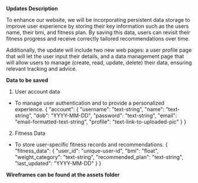 
**Updates Description**

To enhance our website, we will be incorporating persistent data storage to improve user experience by storing their key information such as the users name, their bmi, and fitness plan. By saving this data, users can revisit their fitness progress and receive correctly tailored recommendations over time.

Additionally, the update will include two new web pages: a user profile page that will let the user input their details, and a data management page that will allow users to manage (create, read, update, delete) their data, ensuring relevant tracking and advice.

**Data to be saved**

1. User account data
- To manage user authentication and to provide a personalized experience.
{
  "account": {
    "username": "text-string",
    "name": "text-string",
    "dob": "YYYY-MM-DD",
    "password": "text-string",
    "email": "email-formatted-text-string",
    "profile": "text-link-to-uploaded-pic"
  }
}

2. Fitness Data
- To store user-specific fitness records and recommendations.
{
  "fitness_data": {
    "user_id": "unique-user-id",
    "bmi": "float",
    "weight_category": "text-string",
    "recommended_plan": "text-string",
    "last_updated": "YYYY-MM-DD"
  }
}


**Wireframes can be found at the assets folder**


